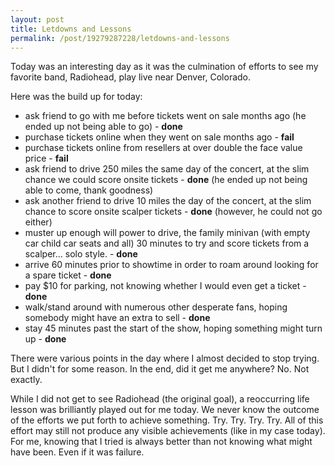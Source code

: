 ```yaml
--- 
layout: post 
title: Letdowns and Lessons 
permalink: /post/19279287228/letdowns-and-lessons 
--- 
```


Today was an interesting day as it was the culmination of efforts to see my
favorite band, Radiohead, play live near Denver, Colorado.

Here was the build up for today:

- ask friend to go with me before tickets went on sale months ago (he ended up not being able to go) - **done**
- purchase tickets online when they went on sale months ago - **fail**
- purchase tickets online from resellers at over double the face value price - **fail**
- ask friend to drive 250 miles the same day of the concert, at the slim chance we could score onsite tickets - **done** (he ended up not being able to come, thank goodness)
- ask another friend to drive 10 miles the day of the concert, at the slim chance to score onsite scalper tickets - **done** (however, he could not go either)
- muster up enough will power to drive, the family minivan (with empty car child car seats and all) 30 minutes to try and score tickets from a scalper… solo style. - **done**
- arrive 60 minutes prior to showtime in order to roam around looking for a spare ticket - **done**
- pay $10 for parking, not knowing whether I would even get a ticket - **done**
- walk/stand around with numerous other desperate fans, hoping somebody might have an extra to sell - **done**
- stay 45 minutes past the start of the show, hoping something might turn up - **done**

There were various points in the day where I almost decided to stop trying.
But I didn't for some reason. In the end, did it get me anywhere? No. Not
exactly.

While I did not get to see Radiohead (the original goal), a reoccurring life
lesson was brilliantly played out for me today. We never know the outcome of
the efforts we put forth to achieve something. Try. Try. Try. Try. All of this
effort may still not produce any visible achievements (like in my case today).
For me, knowing that I tried is always better than not knowing what might have
been. Even if it was failure.
